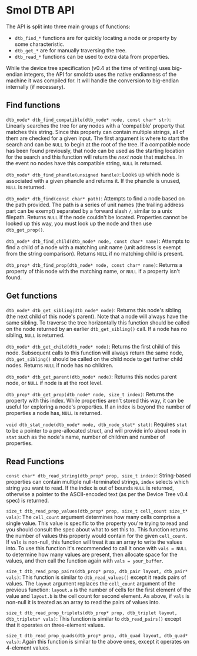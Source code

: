 # Smol DTB API

The API is split into three main groups of functions:
- `dtb_find_*` functions are for quickly locating a node or property by some characteristic.
- `dtb_get_*` are for manually traversing the tree.
- `dtb_read_*` functions can be used to extra data from properties.

While the device tree specification (v0.4 at the time of writing) uses big-endian integers, the API for smoldtb uses the native endianness of the machine it was compiled for. It will handle the conversion to big-endian internally (if necessary).

## Find functions

`dtb_node* dtb_find_compatible(dtb_node* node, const char* str)`: Linearly searches the tree for any nodes with a 'compatible' property that matches this string. Since this property can contain multiple strings, all of them are checked for a given input. The first argument is where to start the search and can be `NULL` to begin at the root of the tree. If a compatible node has been found previously, that node can be used as the starting location for the search and this function will return the *next node* that matches. In the event no nodes have this compatible string, `NULL` is returned.

`dtb_node* dtb_find_phandle(unsigned handle)`: Looks up which node is associated with a given phandle and returns it. If the phandle is unused, `NULL` is returned.

`dtb_node* dtb_find(const char* path)`: Attempts to find a node based on the path provided. The path is a series of unit names (the trailing address part can be exempt) separated by a forward slash `/`, similar to a unix filepath. Returns `NULL` if the node couldn't be located. Properties cannot be looked up this way, you must look up the node and then use `dtb_get_prop()`.

`dtb_node* dtb_find_child(dtb_node* node, const char* name)`: Attempts to find a child of a node with a matching unit name (unit address is exempt from the string comparison). Returns `NULL` if no matching child is present.

`dtb_prop* dtb_find_prop(dtb_node* node, const char* name)`: Returns a property of this node with the matching name, or `NULL` if a property isn't found.

## Get functions

`dtb_node* dtb_get_sibling(dtb_node* node)`: Returns this node's sibling (the next child of this node's parent). Note that a node will always have the same sibling. To traverse the tree horizontally this function should be called on the node returned by an earlier `dtb_get_sibling()` call. If a node has no sibling, `NULL` is returned.

`dtb_node* dtb_get_child(dtb_node* node)`: Returns the first child of this node. Subsequent calls to this function will always return the same node, `dtb_get_sibling()` should be called on the child node to get further child nodes. Returns `NULL` if node has no children.

`dtb_node* dtb_get_parent(dtb_node* node)`: Returns this nodes parent node, or `NULL` if node is at the root level.

`dtb_prop* dtb_get_prop(dtb_node* node, size_t index)`: Returns the property with this index. While properties aren't stored this way, it can be useful for exploring a node's properties. If an index is beyond the number of properties a node has, `NULL` is returned.

`void dtb_stat_node(dtb_node* node, dtb_node_stat* stat)`: Requires `stat` to be a pointer to a pre-allocated struct, and will provide info about `node` in `stat` such as the node's name, number of children and number of properties.

## Read Functions

`const char* dtb_read_string(dtb_prop* prop, size_t index)`: String-based properties can contain multiple null-terminated strings, `index` selects which string you want to read. If the index is out of bounds `NULL` is returned, otherwise a pointer to the ASCII-encoded text (as per the Device Tree v0.4 spec) is returned.

`size_t dtb_read_prop_values(dtb_prop* prop, size_t cell_count size_t* vals)`: The `cell_count` argument determines how many cells comprise a single value. This value is specific to the property you're trying to read and you should consult the spec about what to set this to. This function returns the number of values this property would contain for the given `cell_count`. If `vals` is non-null, this function will treat it as an array to write the values into. To use this function it's recommended to call it once with `vals = NULL` to determine how many values are present, then allocate space for the values, and then call the function again with `vals = your_buffer`.

`size_t dtb_read_prop_pairs(dtb_prop* prop, dtb_pair layout, dtb_pair* vals)`: This function is similar to `dtb_read_values()` except it reads pairs of values. The `layout` argument replaces the `cell_count` argument of the previous function: `layout.a` is the number of cells for the first element of the value and `layout.b` is the cell count for second element. As above, if `vals` is non-null it is treated as an array to read the pairs of values into.

`size_t dtb_read_prop_triplets(dtb_prop* prop, dtb_triplet layout, dtb_triplets* vals)`: This function is similar to `dtb_read_pairs()` except that it operates on three-element values.

`size_t dtb_read_prop_quads(dtb_prop* prop, dtb_quad layout, dtb_quad* vals)`: Again this function is similar to the above ones, except it operates on 4-element values.

